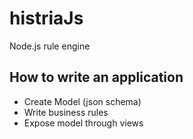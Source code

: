# histriaJs
Node.js rule engine

## How to write an application

- Create Model  (json schema)
- Write business rules
- Expose model through views 



